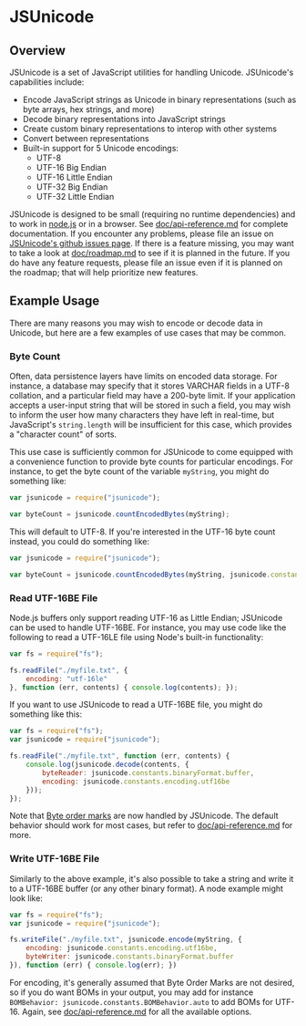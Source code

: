 # JSUnicode

## Overview

JSUnicode is a set of JavaScript utilities for handling Unicode. JSUnicode's capabilities include:

* Encode JavaScript strings as Unicode in binary representations (such as byte arrays, hex strings, and more)
* Decode binary representations into JavaScript strings
* Create custom binary representations to interop with other systems
* Convert between representations
* Built-in support for 5 Unicode encodings:
  * UTF-8
  * UTF-16 Big Endian
  * UTF-16 Little Endian
  * UTF-32 Big Endian
  * UTF-32 Little Endian

JSUnicode is designed to be small (requiring no runtime dependencies) and to work in [node.js](http://nodejs.org) or in a browser. See [doc/api-reference.md](https://github.com/JeremyRann/JSUnicode/blob/master/doc/api-reference.md) for complete documentation. If you encounter any problems, please file an issue on [JSUnicode's github issues page](https://github.com/JeremyRann/JSUnicode/issues). If there is a feature missing, you may want to take a look at [doc/roadmap.md](https://github.com/JeremyRann/JSUnicode/blob/master/doc/roadmap.md) to see if it is planned in the future. If you do have any feature requests, please file an issue even if it is planned on the roadmap; that will help prioritize new features.

## Example Usage

There are many reasons you may wish to encode or decode data in Unicode, but here are a few examples of use cases that may be common.

### Byte Count

Often, data persistence layers have limits on encoded data storage. For instance, a database may specify that it stores VARCHAR fields in a UTF-8 collation, and a particular field may have a 200-byte limit. If your application accepts a user-input string that will be stored in such a field, you may wish to inform the user how many characters they have left in real-time, but JavaScript's `string.length` will be insufficient for this case, which provides a "character count" of sorts.

This use case is sufficiently common for JSUnicode to come equipped with a convenience function to provide byte counts for particular encodings. For instance, to get the byte count of the variable `myString`, you might do something like: 

```javascript
var jsunicode = require("jsunicode");

var byteCount = jsunicode.countEncodedBytes(myString);
```

This will default to UTF-8. If you're interested in the UTF-16 byte count instead, you could do something like:

```javascript
var jsunicode = require("jsunicode");

var byteCount = jsunicode.countEncodedBytes(myString, jsunicode.constants.encoding.utf16);
```

### Read UTF-16BE File

Node.js buffers only support reading UTF-16 as Little Endian; JSUnicode can be used to handle UTF-16BE. For instance, you may use code like the following to read a UTF-16LE file using Node's built-in functionality:

```javascript
var fs = require("fs");

fs.readFile("./myfile.txt", {
    encoding: "utf-16le"
}, function (err, contents) { console.log(contents); });
```

If you want to use JSUnicode to read a UTF-16BE file, you might do something like this:

```javascript
var fs = require("fs");
var jsunicode = require("jsunicode");

fs.readFile("./myfile.txt", function (err, contents) {
    console.log(jsunicode.decode(contents, {
        byteReader: jsunicode.constants.binaryFormat.buffer,
        encoding: jsunicode.constants.encoding.utf16be
    }));
});
```

Note that [Byte order marks](https://en.wikipedia.org/wiki/Byte_order_mark) are now handled by JSUnicode. The default behavior should work for most cases, but refer to [doc/api-reference.md](https://github.com/JeremyRann/JSUnicode/blob/master/doc/api-reference.md) for more.

### Write UTF-16BE File

Similarly to the above example, it's also possible to take a string and write it to a UTF-16BE buffer (or any other binary format). A node example might look like:

```javascript
var fs = require("fs");
var jsunicode = require("jsunicode");

fs.writeFile("./myfile.txt", jsunicode.encode(myString, {
    encoding: jsunicode.constants.encoding.utf16be,
    byteWriter: jsunicode.constants.binaryFormat.buffer
}), function (err) { console.log(err); })
```

For encoding, it's generally assumed that Byte Order Marks are not desired, so if you do want BOMs in your output, you may add for instance `BOMBehavior: jsunicode.constants.BOMBehavior.auto` to add BOMs for UTF-16. Again, see [doc/api-reference.md](https://github.com/JeremyRann/JSUnicode/blob/master/doc/api-reference.md) for all the available options.

